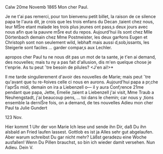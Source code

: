  Calw 20me Novemb 1865
Mon cher Paul.

Je ne t'ai pas remerci‚ pour ton bienvenu petit billet, la raison de ce silence papa te l'aura dit, je crois que les trois enfans du Decan ‚taient chez nous, leur MŠre etant malade les trois plus jeunes ont pass‚s deux jours avec nous afin que la pauvre mŠre eut du repos. Aujourd'hui ils sont chez Mlle Dörtenbach demain chez Mme Postmeister, les deux gar‡ons Eugen et Christoph sont non seulement wild, lebhaft mais aussi d‚sob‚issants, les Steigerle sont faciles … garder compar‚s aux Lechler.

apropos cher Paul tu ne nous dit pas un mot de ta sante, je t'en ai demand‚ des nouvelles; mais tu ny a pas fait d'allusion, dis m'en quelque chose je t'enprie. As tu peut ˆtre besoin de pilules? <J'en ai!>*

Il me tarde singulierement d'avoir des nouvelles de Marie; mais peut ˆtre qu'avant que tu re-‡oives celle ci nous en aurons. Aujourd'hui papa a pr‚che l'aprŠs midi, demain on ira a Liebenzell o— il y aura Conf‚rence 
21me pendant que papa, Jette, Emelie ‚taient a Liebenzell j'ai visit‚ Mme Traub a Neuhengstadt, j'ai beaucoup pens‚ … toi dans le chemin; car nous y ‚tions ensemble la derniŠre fois, on a demand‚ de tes nouvelles 
Adieu mon cher Paul
 ta Julie Gundert


 123 Nov.

Hier kommt 1 Uhr der von Marie Ich lese und sende ihn Dir, daß Du ihn alsbald an Fried laufen lassest. Gottlob es ist ja Alles sehr gut abgelaufen. 
Aber warum schreibst Du gar nicht mehr? Läßst geradezu eine Woche ausfallen! Wenn Du Pillen brauchst, so bin ich wieder damit versehen. Nun Adieu.  Dein V.
